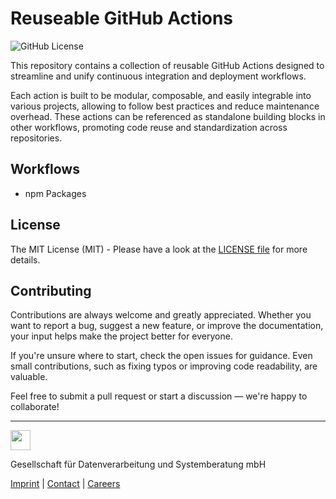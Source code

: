 # Reuseable GitHub Actions

![GitHub License](https://img.shields.io/github/license/OGS-GmbH/reusable-github-actions)

This repository contains a collection of reusable GitHub Actions designed to streamline and unify continuous integration and deployment workflows.

Each action is built to be modular, composable, and easily integrable into various projects, allowing to follow best practices and reduce maintenance overhead. These actions can be referenced as standalone building blocks in other workflows, promoting code reuse and standardization across repositories.

## Workflows
- npm Packages

## License
The MIT License (MIT) - Please have a look at the [LICENSE file](https://github.com/OGS-GmbH/reusable-github-actions/blob/main/LICENSE) for more details.

## Contributing
Contributions are always welcome and greatly appreciated. Whether you want to report a bug, suggest a new feature, or improve the documentation, your input helps make the project better for everyone.

If you're unsure where to start, check the open issues for guidance. Even small contributions, such as fixing typos or improving code readability, are valuable.

Feel free to submit a pull request or start a discussion — we're happy to collaborate!

---

<a href="https://www.ogs.de/en/"><img src="https://www.ogs.de/fileadmin/templates/main/img/logo.png" height="32" /></a>
<p>Gesellschaft für Datenverarbeitung und Systemberatung mbH</p>

[Imprint](https://www.ogs.de/en/imprint/) | [Contact](https://www.ogs.de/en/contact/) | [Careers](https://www.ogs.de/en/about-ogs/#Careers)
